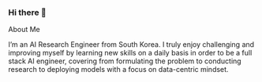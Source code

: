 ### Hi there 👋

About Me

I’m an AI Research Engineer from South Korea. I truly enjoy challenging and improving myself by learning new skills on a daily basis in order to be a full stack AI engineer, covering from formulating the problem to conducting research to deploying models with a focus on data-centric mindset.

<!--
**jis478/jis478** is a ✨ _special_ ✨ repository because its `README.md` (this file) appears on your GitHub profile.

Here are some ideas to get you started:

- 🔭 I’m currently working on ...
- 🌱 I’m currently learning ...
- 👯 I’m looking to collaborate on ...
- 🤔 I’m looking for help with ...
- 💬 Ask me about ...
- 📫 How to reach me: ...
- 😄 Pronouns: ...
- ⚡ Fun fact: ...
-->
